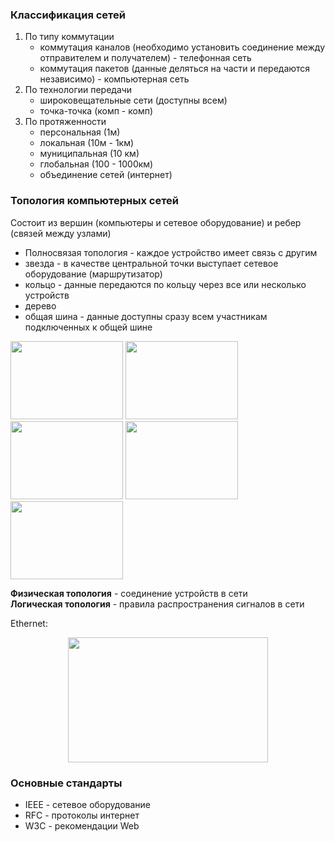 ### Классификация сетей

1. По типу коммутации
   - коммутация каналов (необходимо установить соединение между отправителем и получателем) - телефонная сеть
   - коммутация пакетов (данные деляться на части и передаются независимо) - компьютерная сеть
2. По технологии передачи
   - широковещательные сети (доступны всем)
   - точка-точка (комп - комп)
3. По протяженности
   - персональная (1м)
   - локальная (10м - 1км)
   - муниципальная (10 км)
   - глобальная (100 - 1000км)
   - объединение сетей (интернет)

### Топология компьютерных сетей
Состоит из вершин (компьютеры и сетевое оборудование) и ребер (связей между узлами)
- Полносвязая топология - каждое устройство имеет связь с другим
- звезда - в качестве центральной точки выступает сетевое оборудование (маршрутизатор)
- кольцо - данные передаются по кольцу через все или несколько устройств
- дерево
- общая шина - данные доступны сразу всем участникам подключенных к общей шине

<div align="left">
  <img width="180" height="125" src="https://github.com/sxexesx/learn-backend/assets/23579498/a804bc80-4830-49b8-bd57-1830fc2a1bef">
  <img width="180" height="125" src="https://github.com/sxexesx/learn-backend/assets/23579498/c6e3e109-2443-4e27-ad2e-5d8d7a227fa9">
  <img width="180" height="125" src="https://github.com/sxexesx/learn-backend/assets/23579498/d3bf6077-d95a-41e0-8b14-4602db38d931">
  <img width="180" height="125" src="https://github.com/sxexesx/learn-backend/assets/23579498/7b92ff64-d773-453f-9368-09cd0ce84c8c">
  <img width="180" height="125" src="https://github.com/sxexesx/learn-backend/assets/23579498/ed0ccb8b-2951-43c2-a142-d2e8edb8cf89">
</div>

**Физическая топология** - соединение устройств в сети  
**Логическая топология** - правила распространения сигналов в сети  

Ethernet:  
<div align="center">
  <img width="320" height="200" src="https://github.com/sxexesx/learn-backend/assets/23579498/8692d186-3749-4fc2-9231-9af454f39c71">
</div>

### Основные стандарты
* IEEE - сетевое оборудование
* RFC - протоколы интернет
* W3C - рекомендации Web
